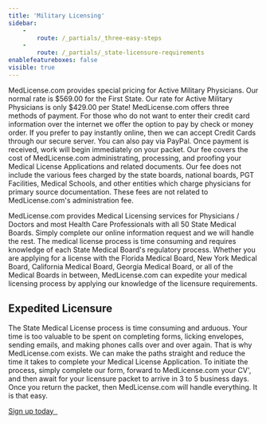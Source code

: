 ```yaml
---
title: 'Military Licensing'
sidebar:
    -
        route: /_partials/_three-easy-steps
    -
        route: /_partials/_state-licensure-requirements
enablefeatureboxes: false
visible: true
---
```


<p>MedLicense.com provides special pricing for Active Military Physicians. Our normal rate is $569.00 for the First State. Our rate for Active Military Physicians is only $429.00 per State! MedLicense.com offers three methods of payment. For those who do not want to enter their credit card information over the internet we offer the option to pay by check or money order. If you prefer to pay instantly online, then we can accept Credit Cards through our secure server. You can also pay via PayPal. Once payment is received, work will begin immediately on your packet. Our fee covers the cost of MedLicense.com administrating, processing, and proofing your Medical License Applications and related documents. Our fee does not include the various fees charged by the state boards, national boards, PGT Facilities, Medical Schools, and other entities which charge physicians for primary source documentation. These fees are not related to MedLicense.com's administration fee.</p>
<p>MedLicense.com provides Medical Licensing services for Physicians / Doctors and most Health Care Professionals with all 50 State Medical Boards. Simply complete our online information request and we will handle the rest. The medical license process is time consuming and requires knowledge of each State Medical Board's regulatory process. Whether you are applying for a license with the Florida Medical Board, New York Medical Board, California Medical Board, Georgia Medical Board, or all of the Medical Boards in between, MedLicense.com can expedite your medical licensing process by applying our knowledge of the licensure requirements.</p>
<h2 id="mcetoc_1cec92l1o0">Expedited Licensure</h2>
<p>The State Medical License process is time consuming and arduous. Your time is too valuable to be spent on completing forms, licking envelopes, sending emails, and making phones calls over and over again. That is why MedLicense.com exists. We can make the paths straight and reduce the time it takes to complete your Medical License Application. To initiate the process, simply complete our form, forward to MedLicense.com your CV', and then await for your licensure packet to arrive in 3 to 5 business days. Once you return the packet, then MedLicense.com will handle everything. It is that easy.</p>
<p><a class="btn btn-secondary" href="../../pricing">Sign up today <em class="fa fa-sm fa-play" aria-hidden="true">&nbsp;</em></a>&nbsp;</p>